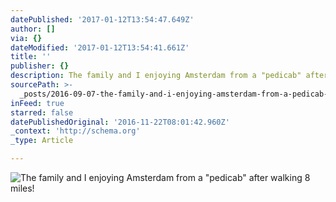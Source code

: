```yaml
---
datePublished: '2017-01-12T13:54:47.649Z'
author: []
via: {}
dateModified: '2017-01-12T13:54:41.661Z'
title: ''
publisher: {}
description: The family and I enjoying Amsterdam from a "pedicab" after walking 8 miles!
sourcePath: >-
  _posts/2016-09-07-the-family-and-i-enjoying-amsterdam-from-a-pedicab-after-w.md
inFeed: true
starred: false
datePublishedOriginal: '2016-11-22T08:01:42.960Z'
_context: 'http://schema.org'
_type: Article

---
```

![The family and I enjoying Amsterdam from a "pedicab" after walking 8 miles!](https://the-grid-user-content.s3-us-west-2.amazonaws.com/606afe58-5691-4e15-83b2-afa795ea2815.jpg)